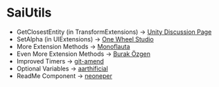 # SaiUtils


- GetClosestEntity (in TransformExtensions) -> [Unity Discussion Page](https://discussions.unity.com/t/clean-est-way-to-find-nearest-object-of-many-c/409917/4)
- SetAlpha (in UIExtensions) -> [One Wheel Studio](https://www.youtube.com/watch?v=uX4VLxeDBmU&list=LL&index=1)
- More Extension Methods -> [Monoflauta](https://monoflauta.com/2021/07/27/11-useful-unity-c-extension-methods/)
- Even More Extension Methods -> [Burak Özgen](https://medium.com/@burakzgen/unity-tips-5-b883d360bec5)
- Improved Timers -> [git-amend](https://www.youtube.com/watch?v=ilvmOQtl57c&t=55s)
- Optional Variables -> [aarthificial](https://gist.github.com/aarthificial/f2dbb58e4dbafd0a93713a380b9612af)
- ReadMe Component -> [neoneper](https://github.com/neoneper/UnityReadme)